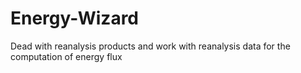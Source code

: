 # Energy-Wizard
Dead with reanalysis products and work with reanalysis data for the computation of energy flux

